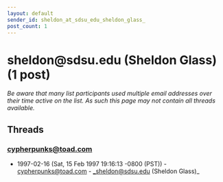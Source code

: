 ```yaml
---
layout: default
sender_id: sheldon_at_sdsu_edu_sheldon_glass_
post_count: 1
---
```


# sheldon<span>@</span>sdsu.edu (Sheldon Glass) (1 post)

_Be aware that many list participants used multiple email addresses over their time active on the list. As such this page may not contain all threads available._

## Threads

### cypherpunks@toad.com
+ 1997-02-16 (Sat, 15 Feb 1997 19:16:13 -0800 (PST)) - [cypherpunks@toad.com](/archive/1997/02/aaf1e91a077dbbf341e66303b1da0916ac3214ed6ab58a962288802c7fe015d1) - _sheldon@sdsu.edu (Sheldon Glass)_

